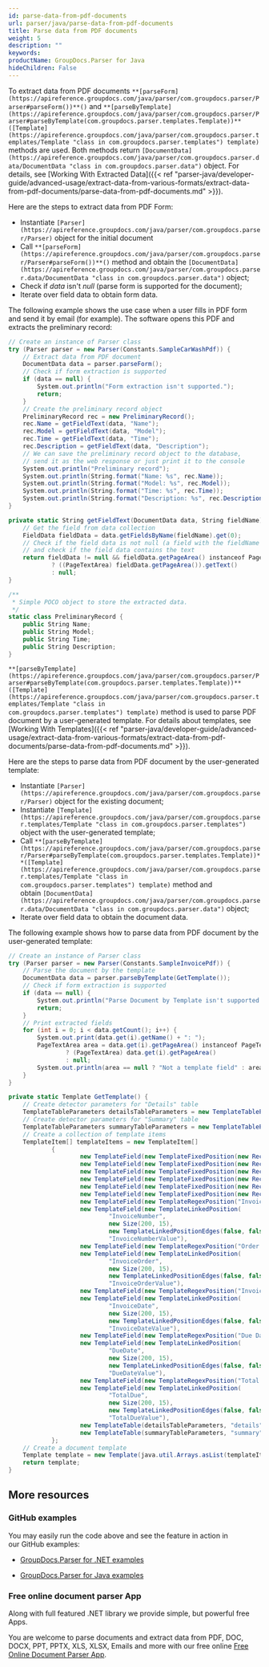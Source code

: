 ```yaml
---
id: parse-data-from-pdf-documents
url: parser/java/parse-data-from-pdf-documents
title: Parse data from PDF documents
weight: 5
description: ""
keywords: 
productName: GroupDocs.Parser for Java
hideChildren: False
---
```

To extract data from PDF documents `**[parseForm](https://apireference.groupdocs.com/java/parser/com.groupdocs.parser/Parser#parseForm())**()` and `**[parseByTemplate](https://apireference.groupdocs.com/java/parser/com.groupdocs.parser/Parser#parseByTemplate(com.groupdocs.parser.templates.Template))**([Template](https://apireference.groupdocs.com/java/parser/com.groupdocs.parser.templates/Template "class in com.groupdocs.parser.templates") template)` methods are used. Both methods return `[DocumentData](https://apireference.groupdocs.com/java/parser/com.groupdocs.parser.data/DocumentData "class in com.groupdocs.parser.data")` object. For details, see [Working With Extracted Data]({{< ref "parser-java/developer-guide/advanced-usage/extract-data-from-various-formats/extract-data-from-pdf-documents/parse-data-from-pdf-documents.md" >}}).

Here are the steps to extract data from PDF Form:

*   Instantiate `[Parser](https://apireference.groupdocs.com/java/parser/com.groupdocs.parser/Parser)` object for the initial document
*   Call `**[parseForm](https://apireference.groupdocs.com/java/parser/com.groupdocs.parser/Parser#parseForm())**()` method and obtain the `[DocumentData](https://apireference.groupdocs.com/java/parser/com.groupdocs.parser.data/DocumentData "class in com.groupdocs.parser.data")` object;
*   Check if *data* isn't *null* (parse form is supported for the document);
*   Iterate over field data to obtain form data.

The following example shows the use case when a user fills in PDF form and send it by email (for example). The software opens this PDF and extracts the preliminary record:

```csharp
// Create an instance of Parser class
try (Parser parser = new Parser(Constants.SampleCarWashPdf)) {
    // Extract data from PDF document
    DocumentData data = parser.parseForm();
    // Check if form extraction is supported
    if (data == null) {
        System.out.println("Form extraction isn't supported.");
        return;
    }
    // Create the preliminary record object
    PreliminaryRecord rec = new PreliminaryRecord();
    rec.Name = getFieldText(data, "Name");
    rec.Model = getFieldText(data, "Model");
    rec.Time = getFieldText(data, "Time");
    rec.Description = getFieldText(data, "Description");
    // We can save the preliminary record object to the database,
    // send it as the web response or just print it to the console
    System.out.println("Preliminary record");
    System.out.println(String.format("Name: %s", rec.Name));
    System.out.println(String.format("Model: %s", rec.Model));
    System.out.println(String.format("Time: %s", rec.Time));
    System.out.println(String.format("Description: %s", rec.Description));
}

private static String getFieldText(DocumentData data, String fieldName) {
    // Get the field from data collection
    FieldData fieldData = data.getFieldsByName(fieldName).get(0);
    // Check if the field data is not null (a field with the fieldName is contained in data collection)
    // and check if the field data contains the text
    return fieldData != null && fieldData.getPageArea() instanceof PageTextArea
            ? ((PageTextArea) fieldData.getPageArea()).getText()
            : null;
}

/**
 * Simple POCO object to store the extracted data.
 */
static class PreliminaryRecord {
    public String Name;
    public String Model;
    public String Time;
    public String Description;
}
```

`**[parseByTemplate](https://apireference.groupdocs.com/java/parser/com.groupdocs.parser/Parser#parseByTemplate(com.groupdocs.parser.templates.Template))**([Template](https://apireference.groupdocs.com/java/parser/com.groupdocs.parser.templates/Template "class in com.groupdocs.parser.templates") template)` method is used to parse PDF document by a user-generated template. For details about templates, see [Working With Templates]({{< ref "parser-java/developer-guide/advanced-usage/extract-data-from-various-formats/extract-data-from-pdf-documents/parse-data-from-pdf-documents.md" >}}).

Here are the steps to parse data from PDF document by the user-generated template:

*   Instantiate `[Parser](https://apireference.groupdocs.com/java/parser/com.groupdocs.parser/Parser)` object for the existing document;
*   Instantiate `[Template](https://apireference.groupdocs.com/java/parser/com.groupdocs.parser.templates/Template "class in com.groupdocs.parser.templates")` object with the user-generated template;
*   Call `**[parseByTemplate](https://apireference.groupdocs.com/java/parser/com.groupdocs.parser/Parser#parseByTemplate(com.groupdocs.parser.templates.Template))**([Template](https://apireference.groupdocs.com/java/parser/com.groupdocs.parser.templates/Template "class in com.groupdocs.parser.templates") template)` method and obtain `[DocumentData](https://apireference.groupdocs.com/java/parser/com.groupdocs.parser.data/DocumentData "class in com.groupdocs.parser.data")` object;
*   Iterate over field data to obtain the document data.

The following example shows how to parse data from PDF document by the user-generated template:

```csharp
// Create an instance of Parser class
try (Parser parser = new Parser(Constants.SampleInvoicePdf)) {
    // Parse the document by the template
    DocumentData data = parser.parseByTemplate(GetTemplate());
    // Check if form extraction is supported
    if (data == null) {
        System.out.println("Parse Document by Template isn't supported.");
        return;
    }
    // Print extracted fields
    for (int i = 0; i < data.getCount(); i++) {
        System.out.print(data.get(i).getName() + ": ");
        PageTextArea area = data.get(i).getPageArea() instanceof PageTextArea
                ? (PageTextArea) data.get(i).getPageArea()
                : null;
        System.out.println(area == null ? "Not a template field" : area.getText());
    }
}

private static Template GetTemplate() {
    // Create detector parameters for "Details" table
    TemplateTableParameters detailsTableParameters = new TemplateTableParameters(new Rectangle(new Point(35, 320), new Size(530, 55)), null);
    // Create detector parameters for "Summary" table
    TemplateTableParameters summaryTableParameters = new TemplateTableParameters(new Rectangle(new Point(330, 385), new Size(220, 65)), null);
    // Create a collection of template items
    TemplateItem[] templateItems = new TemplateItem[]
            {
                    new TemplateField(new TemplateFixedPosition(new Rectangle(new Point(35, 135), new Size(100, 10))), "FromCompany"),
                    new TemplateField(new TemplateFixedPosition(new Rectangle(new Point(35, 150), new Size(100, 35))), "FromAddress"),
                    new TemplateField(new TemplateFixedPosition(new Rectangle(new Point(35, 190), new Size(150, 2))), "FromEmail"),
                    new TemplateField(new TemplateFixedPosition(new Rectangle(new Point(35, 250), new Size(100, 2))), "ToCompany"),
                    new TemplateField(new TemplateFixedPosition(new Rectangle(new Point(35, 260), new Size(100, 15))), "ToAddress"),
                    new TemplateField(new TemplateFixedPosition(new Rectangle(new Point(35, 290), new Size(150, 2))), "ToEmail"),
                    new TemplateField(new TemplateRegexPosition("Invoice Number"), "InvoiceNumber"),
                    new TemplateField(new TemplateLinkedPosition(
                            "InvoiceNumber",
                            new Size(200, 15),
                            new TemplateLinkedPositionEdges(false, false, true, false)),
                            "InvoiceNumberValue"),
                    new TemplateField(new TemplateRegexPosition("Order Number"), "InvoiceOrder"),
                    new TemplateField(new TemplateLinkedPosition(
                            "InvoiceOrder",
                            new Size(200, 15),
                            new TemplateLinkedPositionEdges(false, false, true, false)),
                            "InvoiceOrderValue"),
                    new TemplateField(new TemplateRegexPosition("Invoice Date"), "InvoiceDate"),
                    new TemplateField(new TemplateLinkedPosition(
                            "InvoiceDate",
                            new Size(200, 15),
                            new TemplateLinkedPositionEdges(false, false, true, false)),
                            "InvoiceDateValue"),
                    new TemplateField(new TemplateRegexPosition("Due Date"), "DueDate"),
                    new TemplateField(new TemplateLinkedPosition(
                            "DueDate",
                            new Size(200, 15),
                            new TemplateLinkedPositionEdges(false, false, true, false)),
                            "DueDateValue"),
                    new TemplateField(new TemplateRegexPosition("Total Due"), "TotalDue"),
                    new TemplateField(new TemplateLinkedPosition(
                            "TotalDue",
                            new Size(200, 15),
                            new TemplateLinkedPositionEdges(false, false, true, false)),
                            "TotalDueValue"),
                    new TemplateTable(detailsTableParameters, "details", null),
                    new TemplateTable(summaryTableParameters, "summary", null)
            };
    // Create a document template
    Template template = new Template(java.util.Arrays.asList(templateItems));
    return template;
}
```

## More resources

### GitHub examples

You may easily run the code above and see the feature in action in our GitHub examples:

*   [GroupDocs.Parser for .NET examples](https://github.com/groupdocs-parser/GroupDocs.Parser-for-.NET)
    
*   [GroupDocs.Parser for Java examples](https://github.com/groupdocs-parser/GroupDocs.Parser-for-Java)
    

### Free online document parser App

Along with full featured .NET library we provide simple, but powerful free Apps.

You are welcome to parse documents and extract data from PDF, DOC, DOCX, PPT, PPTX, XLS, XLSX, Emails and more with our free online [Free Online Document Parser App](https://products.groupdocs.app/parser).

